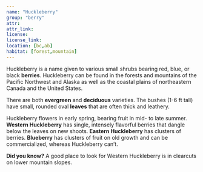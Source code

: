 ```yaml
--- 
name: "Huckleberry"
group: "berry"
attr: 
attr_link: 
license: 
license_link: 
location: [bc,ab]
habitat: [forest,mountain]
---
```

Huckleberry is a name given to various small shrubs bearing red, blue, or black **berries**. Huckleberry can be found in the forests and mountains of the Pacific Northwest and Alaska as well as the coastal plains of northeastern Canada and the United States. 

There are both **evergreen** and **deciduous** varieties. The  bushes (1-6 ft tall)  have small, rounded oval **leaves** that are often thick and leathery. 

Huckleberry flowers in early spring, bearing fruit in mid- to late summer. **Western Huckleberry** has single, intensely flavorful berries that dangle below the leaves on new shoots. **Eastern Huckleberry** has clusters of berries. **Blueberry** has clusters of fruit on old growth and can be commercialized, whereas Huckleberry can’t.

**Did you know?** A good place to look for Western Huckleberry is in clearcuts on lower mountain slopes.
